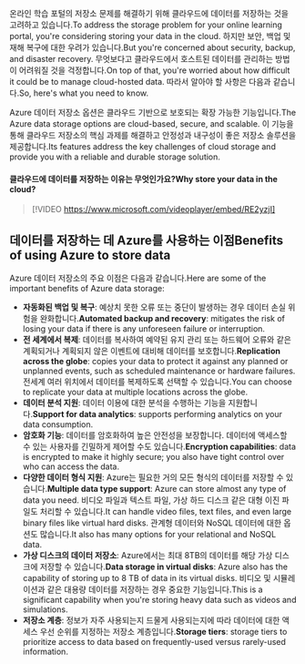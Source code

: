 <span data-ttu-id="f6e97-101">온라인 학습 포털의 저장소 문제를 해결하기 위해 클라우드에 데이터를 저장하는 것을 고려하고 있습니다.</span><span class="sxs-lookup"><span data-stu-id="f6e97-101">To address the storage problem for your online learning portal, you're considering storing your data in the cloud.</span></span> <span data-ttu-id="f6e97-102">하지만 보안, 백업 및 재해 복구에 대한 우려가 있습니다.</span><span class="sxs-lookup"><span data-stu-id="f6e97-102">But you're concerned about security, backup, and disaster recovery.</span></span> <span data-ttu-id="f6e97-103">무엇보다고 클라우드에서 호스트된 데이터를 관리하는 방법이 어려워질 것을 걱정합니다.</span><span class="sxs-lookup"><span data-stu-id="f6e97-103">On top of that, you're worried about how difficult it could be to manage cloud-hosted data.</span></span> <span data-ttu-id="f6e97-104">따라서 알아야 할 사항은 다음과 같습니다.</span><span class="sxs-lookup"><span data-stu-id="f6e97-104">So, here's what you need to know.</span></span>

<span data-ttu-id="f6e97-105">Azure 데이터 저장소 옵션은 클라우드 기반으로 보호되는 확장 가능한 기능입니다.</span><span class="sxs-lookup"><span data-stu-id="f6e97-105">The Azure data storage options are cloud-based, secure, and scalable.</span></span> <span data-ttu-id="f6e97-106">이 기능을 통해 클라우드 저장소의 핵심 과제를 해결하고 안정성과 내구성이 좋은 저장소 솔루션을 제공합니다.</span><span class="sxs-lookup"><span data-stu-id="f6e97-106">Its features address the key challenges of cloud storage and provide you with a reliable and durable storage solution.</span></span>

#### <a name="why-store-your-data-in-the-cloud"></a><span data-ttu-id="f6e97-107">클라우드에 데이터를 저장하는 이유는 무엇인가요?</span><span class="sxs-lookup"><span data-stu-id="f6e97-107">Why store your data in the cloud?</span></span>

> [!VIDEO https://www.microsoft.com/videoplayer/embed/RE2yzjI]

## <a name="benefits-of-using-azure-to-store-data"></a><span data-ttu-id="f6e97-108">데이터를 저장하는 데 Azure를 사용하는 이점</span><span class="sxs-lookup"><span data-stu-id="f6e97-108">Benefits of using Azure to store data</span></span>

<span data-ttu-id="f6e97-109">Azure 데이터 저장소의 주요 이점은 다음과 같습니다.</span><span class="sxs-lookup"><span data-stu-id="f6e97-109">Here are some of the important benefits of Azure data storage:</span></span>

- <span data-ttu-id="f6e97-110">**자동화된 백업 및 복구**: 예상치 못한 오류 또는 중단이 발생하는 경우 데이터 손실 위험을 완화합니다.</span><span class="sxs-lookup"><span data-stu-id="f6e97-110">**Automated backup and recovery**: mitigates the risk of losing your data if there is any unforeseen failure or interruption.</span></span>
- <span data-ttu-id="f6e97-111">**전 세계에서 복제**: 데이터를 복사하여 예약된 유지 관리 또는 하드웨어 오류와 같은 계획되거나 계획되지 않은 이벤트에 대비해 데이터를 보호합니다.</span><span class="sxs-lookup"><span data-stu-id="f6e97-111">**Replication across the globe**: copies your data to protect it against any planned or unplanned events, such as scheduled maintenance or hardware failures.</span></span> <span data-ttu-id="f6e97-112">전세계 여러 위치에서 데이터를 복제하도록 선택할 수 있습니다.</span><span class="sxs-lookup"><span data-stu-id="f6e97-112">You can choose to replicate your data at multiple locations across the globe.</span></span>
- <span data-ttu-id="f6e97-113">**데이터 분석 지원**: 데이터 이용에 대한 분석을 수행하는 기능을 지원합니다.</span><span class="sxs-lookup"><span data-stu-id="f6e97-113">**Support for data analytics**: supports performing analytics on your data consumption.</span></span>
- <span data-ttu-id="f6e97-114">**암호화 기능**: 데이터를 암호화하여 높은 안전성을 보장합니다. 데이터에 액세스할 수 있는 사용자를 긴밀하게 제어할 수도 있습니다.</span><span class="sxs-lookup"><span data-stu-id="f6e97-114">**Encryption capabilities**: data is encrypted to make it highly secure; you also have tight control over who can access the data.</span></span>
- <span data-ttu-id="f6e97-115">**다양한 데이터 형식 지원**: Azure는 필요한 거의 모든 형식의 데이터를 저장할 수 있습니다.</span><span class="sxs-lookup"><span data-stu-id="f6e97-115">**Multiple data type support**: Azure can store almost any type of data you need.</span></span> <span data-ttu-id="f6e97-116">비디오 파일과 텍스트 파일, 가상 하드 디스크 같은 대형 이진 파일도 처리할 수 있습니다.</span><span class="sxs-lookup"><span data-stu-id="f6e97-116">It can handle video files, text files, and even large binary files like virtual hard disks.</span></span> <span data-ttu-id="f6e97-117">관계형 데이터와 NoSQL 데이터에 대한 옵션도 많습니다.</span><span class="sxs-lookup"><span data-stu-id="f6e97-117">It also has many options for your relational and NoSQL data.</span></span>
- <span data-ttu-id="f6e97-118">**가상 디스크의 데이터 저장소**: Azure에서는 최대 8TB의 데이터를 해당 가상 디스크에 저장할 수 있습니다.</span><span class="sxs-lookup"><span data-stu-id="f6e97-118">**Data storage in virtual disks**: Azure also has the capability of storing up to 8 TB of data in its virtual disks.</span></span> <span data-ttu-id="f6e97-119">비디오 및 시뮬레이션과 같은 대용량 데이터를 저장하는 경우 중요한 기능입니다.</span><span class="sxs-lookup"><span data-stu-id="f6e97-119">This is a significant capability when you're storing heavy data such as videos and simulations.</span></span>
- <span data-ttu-id="f6e97-120">**저장소 계층**: 정보가 자주 사용되는지 드물게 사용되는지에 따라 데이터에 대한 액세스 우선 순위를 지정하는 저장소 계층입니다.</span><span class="sxs-lookup"><span data-stu-id="f6e97-120">**Storage tiers**: storage tiers to prioritize access to data based on frequently-used versus rarely-used information.</span></span>